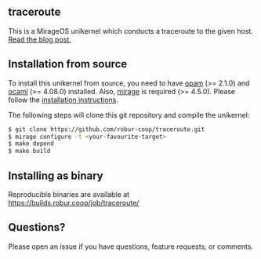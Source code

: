## traceroute

This is a MirageOS unikernel which conducts a traceroute to the given host.
[Read the blog post.](https://hannes.robur.coop/Posts/Traceroute)

## Installation from source

To install this unikernel from source, you need to have
[opam](https://opam.ocaml.org) (>= 2.1.0) and
[ocaml](https://ocaml.org) (>= 4.08.0) installed. Also,
[mirage](https://mirageos.org) is required (>= 4.5.0). Please follow the
[installation instructions](https://mirageos.org/wiki/install).

The following steps will clone this git repository and compile the unikernel:

```bash
$ git clone https://github.com/robur-coop/traceroute.git
$ mirage configure -t <your-favourite-target>
$ make depend
$ make build
```

## Installing as binary

Reproducible binaries are available at https://builds.robur.coop/job/traceroute/

## Questions?

Please open an issue if you have questions, feature requests, or comments.
